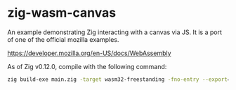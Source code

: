 # zig-wasm-canvas

An example demonstrating Zig interacting with a canvas via JS. It is a port of
one of the official mozilla examples. 

https://developer.mozilla.org/en-US/docs/WebAssembly

As of Zig v0.12.0, compile with the following command:

```sh
zig build-exe main.zig -target wasm32-freestanding -fno-entry --export=onInit --export=onAnimationFrame
```
